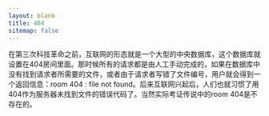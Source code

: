 ```yaml
---
layout: blank
title: 404
sitemap: false
---
```


在第三次科技革命之前，互联网的形态就是一个大型的中央数据库，这个数据库就设置在404房间里面。那时候所有的请求都是由人工手动完成的，如果在数据库中没有找到请求者所需要的文件，或者由于请求者写错了文件编号，用户就会得到一个返回信息：room 404 : file not found。后来互联网兴起后，人们也就习惯了用404作为服务器未找到文件的错误代码了。当然实际考证传说中的room 404是不存在的。

<script type="text/javascript" src="http://www.qq.com/404/search_children.js?edition=small" charset="utf-8"></script>
